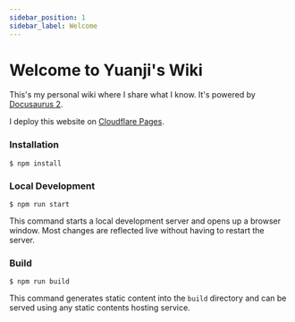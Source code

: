 ```yaml
---
sidebar_position: 1
sidebar_label: Welcome
---
```


# Welcome to Yuanji's Wiki

This's my personal wiki where I share what I know. It's powered by [Docusaurus 2](https://docusaurus.io/).

I deploy this website on [Cloudflare Pages](services/cloudflare.md#deploy-a-docusaurus-site).

### Installation

```
$ npm install
```

### Local Development

```
$ npm run start
```

This command starts a local development server and opens up a browser window. Most changes are reflected live without having to restart the server.

### Build

```
$ npm run build
```

This command generates static content into the `build` directory and can be served using any static contents hosting service.
